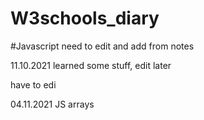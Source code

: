 # W3schools_diary

#Javascript
need to edit and add from notes


11.10.2021 learned some stuff, edit later
  

have to edi


04.11.2021 JS arrays

